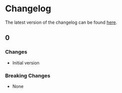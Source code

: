 # Changelog

The latest version of the changelog can be found [here](/Azure/bicep-registry-modules/blob/main/avm/ptn/azd/ml-ai-environment/CHANGELOG.md).

## 0

### Changes

- Initial version

### Breaking Changes

- None
